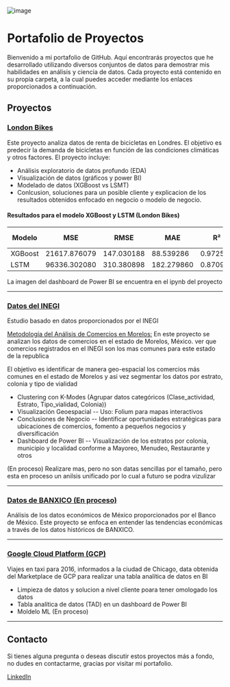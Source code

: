 
![image](https://github.com/JairAmaro/Portafolio/assets/122000520/0bb8b891-65d1-421b-ae27-21dc3f550f82)

# Portafolio de Proyectos

Bienvenido a mi portafolio de GitHub. Aquí encontrarás proyectos que he desarrollado utilizando diversos conjuntos de datos para demostrar mis habilidades en análisis y ciencia de datos. Cada proyecto está contenido en su propia carpeta, a la cual puedes acceder mediante los enlaces proporcionados a continuación.

## Proyectos

### [London Bikes](https://github.com/JairAmaro/Portafolio/blob/main/London%20bike%20sharing/London.ipynb)
Este proyecto analiza datos de renta de bicicletas en Londres. El objetivo es predecir la demanda de bicicletas en función de las condiciones climáticas y otros factores. El proyecto incluye:

* Análisis exploratorio de datos profundo (EDA)
* Visualización de datos (gráficos y power BI) 
* Modelado de datos (XGBoost vs LSMT)
* Conlcusion, soluciones para un posible cliente y explicacion de los resultados obtenidos enfocado en negocio o modelo de negocio.

#### Resultados para el modelo XGBoost y LSTM (London Bikes)

| Modelo  | MSE         | RMSE       | MAE        | R²       | TP   | FP  | TN   | FN  | Precisión | Recall   | Efectividad del Modelo |
|---------|-------------|------------|------------|----------|------|-----|------|-----|-----------|----------|------------------------|
| XGBoost | 21617.876079| 147.030188 | 88.539286  | 0.972575 | 1341 | 76  | 1882 | 50  | 0.946366  | 0.964055 | Buena                  |
| LSTM    | 96336.302080| 310.380898 | 182.279860 | 0.870985 | 1309 | 120 | 1769 | 146 | 0.916025  | 0.899656 | Buena                  |

La imagen del dashboard de Power BI se encuentra en el ipynb del proyecto

---
### [Datos del INEGI](https://github.com/JairAmaro/Portafolio/tree/main/INEGI)
Estudio basado en datos proporcionados por el INEGI

[Metodología del Análisis de Comercios en Morelos:](https://github.com/JairAmaro/Portafolio/blob/main/INEGI/INEGI_Morelos_estratos.ipynb)
En este proyecto se analizan los datos de comercios en el estado de Morelos, México. ver que comercios registrados en el INEGI son los mas comunes para este estado de la republica

El objetivo es identificar de manera geo-espacial los comercios más comunes en el estado de Morelos y asi vez segmentar los datos por estrato, colonia y tipo de vialidad

* Clustering con K-Modes (Agrupar datos categóricos (Clase_actividad, Estrato, Tipo_vialidad, Colonia))
* Visualización Geoespacial -- Uso: Folium para mapas interactivos
* Conclusiones de Negocio  -- Identificar oportunidades estratégicas para ubicaciones de comercios, fomento a pequeños negocios y diversificación
* Dashboard de Power BI -- Visualización de los estratos por colonia, municipio y localidad conforme a Mayoreo, Menudeo, Restaurante y otros 

(En proceso) Realizare mas, pero no son datas sencillas por el tamaño, pero esta en proceso un anilsis unificado por lo cual a futuro se podra vizulizar

---
### [Datos de BANXICO (En proceso)](https://github.com/JairAmaro/Portafolio/blob/main/BANXICO/Banxico.ipynb)
Análisis de los datos económicos de México proporcionados por el Banco de México. Este proyecto se enfoca en entender las tendencias económicas a través de los datos históricos de BANXICO.

---
### [Google Cloud Platform (GCP)](https://github.com/JairAmaro/Portafolio/blob/main/Taxi%20Chicago%20GCP/Taxi_chicago.ipynb)
Viajes en taxi para 2016, informados a la ciudad de Chicago, data obtenida del Marketplace de GCP para realizar una tabla analítica de datos en BI

* Limpieza de datos y solucion a nivel cliente poara tener omologado los datos
* Tabla analítica de datos (TAD) en un dashboard de Power BI
* Moldelo ML (En proceso) 

---
## Contacto
Si tienes alguna pregunta o deseas discutir estos proyectos más a fondo, no dudes en contactarme, gracias por visitar mi portafolio.


[LinkedIn](www.linkedin.com/in/oscar-amaro)
<!-- * [Correo electrónico](mailto:tucorreo@example.com)
* [Twitter](https://twitter.com/tutwitter)  -->

